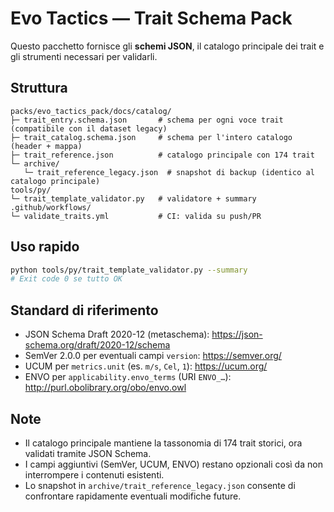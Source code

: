 # Evo Tactics — Trait Schema Pack

Questo pacchetto fornisce gli **schemi JSON**, il catalogo principale dei trait e gli strumenti
necessari per validarli.

## Struttura
```text
packs/evo_tactics_pack/docs/catalog/
├─ trait_entry.schema.json       # schema per ogni voce trait (compatibile con il dataset legacy)
├─ trait_catalog.schema.json     # schema per l'intero catalogo (header + mappa)
├─ trait_reference.json          # catalogo principale con 174 trait
└─ archive/
   └─ trait_reference_legacy.json  # snapshot di backup (identico al catalogo principale)
tools/py/
└─ trait_template_validator.py   # validatore + summary
.github/workflows/
└─ validate_traits.yml           # CI: valida su push/PR
```

## Uso rapido
```bash
python tools/py/trait_template_validator.py --summary
# Exit code 0 se tutto OK
```

## Standard di riferimento

* JSON Schema Draft 2020-12 (metaschema): <https://json-schema.org/draft/2020-12/schema>
* SemVer 2.0.0 per eventuali campi `version`: <https://semver.org/>
* UCUM per `metrics.unit` (es. `m/s`, `Cel`, `1`): <https://ucum.org/>
* ENVO per `applicability.envo_terms` (URI `ENVO_…`): <http://purl.obolibrary.org/obo/envo.owl>

## Note

* Il catalogo principale mantiene la tassonomia di 174 trait storici, ora validati tramite JSON Schema.
* I campi aggiuntivi (SemVer, UCUM, ENVO) restano opzionali così da non interrompere i contenuti esistenti.
* Lo snapshot in `archive/trait_reference_legacy.json` consente di confrontare rapidamente eventuali modifiche future.
